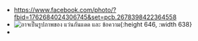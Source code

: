 - https://www.facebook.com/photo/?fbid=1762684024306745&set=pcb.2678398422364558
- ![อาจเป็นรูปภาพของ แว่นกันแดด และ ข้อความ](https://scontent.fbkk22-2.fna.fbcdn.net/v/t39.30808-6/473704165_1762684540973360_4735191426937002297_n.jpg?stp=cp6_dst-jpg_tt6&_nc_cat=105&ccb=1-7&_nc_sid=aa7b47&_nc_eui2=AeEkaAXcSRR6ifeOonDQFBQqPXY-9aMQrUw9dj71oxCtTN0jLc_KPDG179dW4Q4BAohAoLXUJpdd6sBh8pekEyIq&_nc_ohc=fq573is5xn0Q7kNvgEHotvC&_nc_oc=AdjBHk9ewDAR5x-VpguEruEd77IJv4-IeO4aA-m-oV2hQlXZCpIU6MN1x0brH8trJBAZZ9GTrp719rIOIbl2QFGx&_nc_zt=23&_nc_ht=scontent.fbkk22-2.fna&_nc_gid=AhdHPRuHyNf4d2mzfQ3REKh&oh=00_AYAcpJTSnfMvFVD46UFjKvmmm8O62vKW24OGFPZSOpZlwA&oe=67903379){:height 646, :width 638}
-